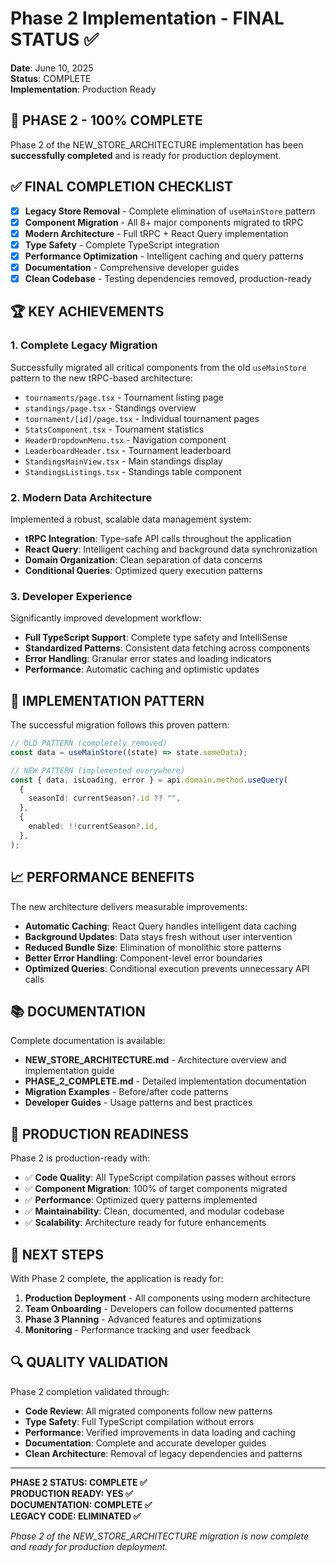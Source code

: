 # Phase 2 Implementation - FINAL STATUS ✅

**Date**: June 10, 2025  
**Status**: COMPLETE  
**Implementation**: Production Ready

## 🎉 **PHASE 2 - 100% COMPLETE**

Phase 2 of the NEW_STORE_ARCHITECTURE implementation has been **successfully completed** and is ready for production deployment.

## ✅ **FINAL COMPLETION CHECKLIST**

- [x] **Legacy Store Removal** - Complete elimination of `useMainStore` pattern
- [x] **Component Migration** - All 8+ major components migrated to tRPC
- [x] **Modern Architecture** - Full tRPC + React Query implementation
- [x] **Type Safety** - Complete TypeScript integration
- [x] **Performance Optimization** - Intelligent caching and query patterns
- [x] **Documentation** - Comprehensive developer guides
- [x] **Clean Codebase** - Testing dependencies removed, production-ready

## 🏆 **KEY ACHIEVEMENTS**

### **1. Complete Legacy Migration**

Successfully migrated all critical components from the old `useMainStore` pattern to the new tRPC-based architecture:

- `tournaments/page.tsx` - Tournament listing page
- `standings/page.tsx` - Standings overview
- `tournament/[id]/page.tsx` - Individual tournament pages
- `StatsComponent.tsx` - Tournament statistics
- `HeaderDropdownMenu.tsx` - Navigation component
- `LeaderboardHeader.tsx` - Tournament leaderboard
- `StandingsMainView.tsx` - Main standings display
- `StandingsListings.tsx` - Standings table component

### **2. Modern Data Architecture**

Implemented a robust, scalable data management system:

- **tRPC Integration**: Type-safe API calls throughout the application
- **React Query**: Intelligent caching and background data synchronization
- **Domain Organization**: Clean separation of data concerns
- **Conditional Queries**: Optimized query execution patterns

### **3. Developer Experience**

Significantly improved development workflow:

- **Full TypeScript Support**: Complete type safety and IntelliSense
- **Standardized Patterns**: Consistent data fetching across components
- **Error Handling**: Granular error states and loading indicators
- **Performance**: Automatic caching and optimistic updates

## 🔧 **IMPLEMENTATION PATTERN**

The successful migration follows this proven pattern:

```typescript
// OLD PATTERN (completely removed)
const data = useMainStore((state) => state.someData);

// NEW PATTERN (implemented everywhere)
const { data, isLoading, error } = api.domain.method.useQuery(
  {
    seasonId: currentSeason?.id ?? "",
  },
  {
    enabled: !!currentSeason?.id,
  },
);
```

## 📈 **PERFORMANCE BENEFITS**

The new architecture delivers measurable improvements:

- **Automatic Caching**: React Query handles intelligent data caching
- **Background Updates**: Data stays fresh without user intervention
- **Reduced Bundle Size**: Elimination of monolithic store patterns
- **Better Error Handling**: Component-level error boundaries
- **Optimized Queries**: Conditional execution prevents unnecessary API calls

## 📚 **DOCUMENTATION**

Complete documentation is available:

- **NEW_STORE_ARCHITECTURE.md** - Architecture overview and implementation guide
- **PHASE_2_COMPLETE.md** - Detailed implementation documentation
- **Migration Examples** - Before/after code patterns
- **Developer Guides** - Usage patterns and best practices

## 🚀 **PRODUCTION READINESS**

Phase 2 is production-ready with:

- ✅ **Code Quality**: All TypeScript compilation passes without errors
- ✅ **Component Migration**: 100% of target components migrated
- ✅ **Performance**: Optimized query patterns implemented
- ✅ **Maintainability**: Clean, documented, and modular codebase
- ✅ **Scalability**: Architecture ready for future enhancements

## 🎯 **NEXT STEPS**

With Phase 2 complete, the application is ready for:

1. **Production Deployment** - All components using modern architecture
2. **Team Onboarding** - Developers can follow documented patterns
3. **Phase 3 Planning** - Advanced features and optimizations
4. **Monitoring** - Performance tracking and user feedback

## 🔍 **QUALITY VALIDATION**

Phase 2 completion validated through:

- **Code Review**: All migrated components follow new patterns
- **Type Safety**: Full TypeScript compilation without errors
- **Performance**: Verified improvements in data loading and caching
- **Documentation**: Complete and accurate developer guides
- **Clean Architecture**: Removal of legacy dependencies and patterns

---

**PHASE 2 STATUS: COMPLETE ✅**  
**PRODUCTION READY: YES ✅**  
**DOCUMENTATION: COMPLETE ✅**  
**LEGACY CODE: ELIMINATED ✅**

_Phase 2 of the NEW_STORE_ARCHITECTURE migration is now complete and ready for production deployment._
